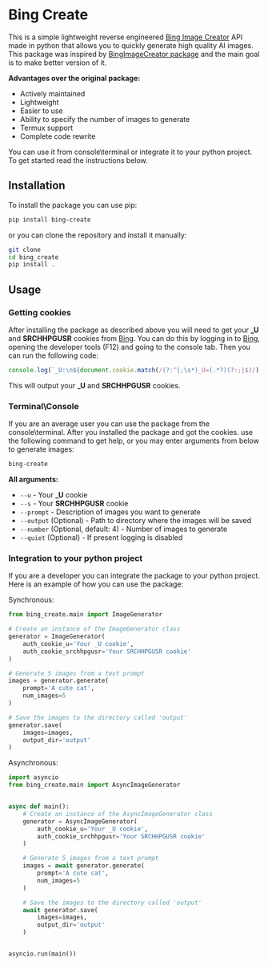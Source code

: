 # Bing Create
This is a simple lightweight reverse engineered [Bing Image Creator](https://bing.com/create) API made in python that allows you to quickly generate high quality AI images. This package was inspired by [BingImageCreator package](https://github.com/acheong08/BingImageCreator) and the main goal is to make better version of it.

**Advantages over the original package:**
- Actively maintained
- Lightweight
- Easier to use
- Ability to specify the number of images to generate
- Termux support
- Complete code rewrite

You can use it from console\terminal or integrate it to your python project. To get started read the instructions below.

## Installation
To install the package you can use pip:
```bash
pip install bing-create
```
or you can clone the repository and install it manually:
```bash
git clone 
cd bing_create
pip install .
```
## Usage
### Getting cookies
After installing the package as described above you will need to get your **_U** and **SRCHHPGUSR** cookies from [Bing](https://bing.com). You can do this by logging in to [Bing](https://bing.com), opening the developer tools (F12) and going to the console tab. Then you can run the following code:
```javascript
console.log(`_U:\n${document.cookie.match(/(?:^|;\s*)_U=(.*?)(?:;|$)/)[1]}\n\nSRCHHPGUSR:\n${document.cookie.match(/(?:^|;\s*)SRCHHPGUSR=(.*?)(?:;|$)/)[1]}`)
```
This will output your **_U** and **SRCHHPGUSR** cookies.

### Terminal\Console
If you are an average user you can use the package from the console\terminal. 
After you installed the package and got the cookies. use the following command to get help, or you may enter arguments from below to generate images:
```bash
bing-create
```
**All arguments:**
- `--u` - Your **_U** cookie
- `--s` - Your **SRCHHPGUSR** cookie
- `--prompt` - Description of images you want to generate
- `--output` (Optional) - Path to directory where the images will be saved
- `--number` (Optional, default: 4) - Number of images to generate
- `--quiet` (Optional) - If present logging is disabled

### Integration to your python project
If you are a developer you can integrate the package to your python project. Here is an example of how you can use the package:

Synchronous:
```python
from bing_create.main import ImageGenerator

# Create an instance of the ImageGenerator class
generator = ImageGenerator(
    auth_cookie_u='Your _U cookie',
    auth_cookie_srchhpgusr='Your SRCHHPGUSR cookie'
)

# Generate 5 images from a text prompt
images = generator.generate(
    prompt='A cute cat',
    num_images=5
)

# Save the images to the directory called 'output'
generator.save(
    images=images, 
    output_dir='output'
)
```

Asynchronous:
```python
import asyncio
from bing_create.main import AsyncImageGenerator


async def main():
    # Create an instance of the AsyncImageGenerator class
    generator = AsyncImageGenerator(
        auth_cookie_u='Your _U cookie',
        auth_cookie_srchhpgusr='Your SRCHHPGUSR cookie'
    )

    # Generate 5 images from a text prompt
    images = await generator.generate(
        prompt='A cute cat',
        num_images=5
    )

    # Save the images to the directory called 'output'
    await generator.save(
        images=images,
        output_dir='output'
    )


asyncio.run(main())
```